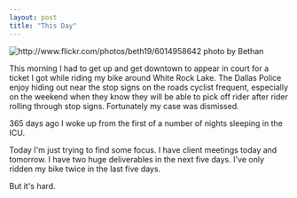 ```yaml
---
layout: post
title: "This Day"
---
```


<img src="http://farm7.static.flickr.com/6124/6014958642_e9e0aca1a6.jpg" title="http://www.flickr.com/photos/beth19/6014958642 photo by Bethan">

This morning I had to get up and get downtown to appear in court for a ticket I got while riding my bike around White Rock Lake. The Dallas Police enjoy hiding out near the stop signs on the roads cyclist frequent, especially on the weekend when they know they will be able to pick off rider after rider rolling through stop signs. Fortunately my case was dismissed.

365 days ago I woke up from the first of a number of nights sleeping in the ICU. 

Today I'm just trying to find some focus. I have client meetings today and tomorrow. I have two huge deliverables in the next five days. I've only ridden my bike twice in the last five days.

But it's hard.
